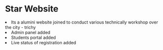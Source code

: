 # Star Website
<li> Its a alumini website joined to conduct various technically workshop over the city - trichy
<li> Admin panel added 
<li> Students portal added 
<li> Live status of registration added 

